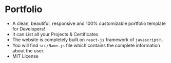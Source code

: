 # Portfolio
- A clean, beautiful, responsive and 100% customizable portfolio template for Developers!
- It can List all your Projects & Certificates
- The website is completely built on `react-js` framework of `javascript`🔥.
- You will find `src/Name.js` file which contains the complete information about the user. 
- MIT License 
